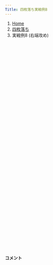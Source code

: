 ```yaml
---
Title: 四枚落ち実戦例8
---
```

<nav aria-label="breadcrumb">
  <ol class="breadcrumb mb-3">
    <li class="breadcrumb-item"><a href="/shogi-beginners/">Home</a></li>
    <li class="breadcrumb-item"><a href="/shogi-beginners/4mai/">四枚落ち</a></li>
    <li class="breadcrumb-item active" aria-current="page">実戦例8 (右端攻め)</li>
  </ol>
</nav>
<div class="row">
  <div class="col-lg-1"></div>
  <div class="col-sm" tabindex="-1">
    <script id="example-kif" type="kif">
手合割：四枚落ち
下手：下手
上手：上手
手数----指手---------消費時間--
*<ruby>右端<rt>みぎはし</rt></ruby><ruby>攻<rt>せ</rt></ruby>めの<ruby>勝<rt>か</rt></ruby>ち<ruby>方<rt>かた</rt></ruby>をおぼえましょう。
*<div class="text-center"><img class="img-fluid pt-3 w-50" src="/shogi-beginners/img/cat29.png"></div>
   1 ６二銀(71)
*<ruby>上手<rt>うわて</rt></ruby>が<ruby>全力<rt>ぜんりょく</rt></ruby>で<ruby>指<rt>さ</rt></ruby>してきた<ruby>場合<rt>ばあい</rt></ruby>を<ruby>考<rt>かんが</rt></ruby>えてみます。
   2 ７六歩(77)
   3 ５四歩(53)
   4 ２六歩(27)
   5 ５三銀(62)
   6 ２五歩(26)
   7 ３二金(41)
   8 ２四歩(25)
   9 同　歩(23)
  10 同　飛(28)
  11 ２三歩打
  12 ２八飛(24)
  13 ５二玉(51)
  14 ３八銀(39)
  15 ４四歩(43)
  16 ２七銀(38)
  17 ４三玉(52)
  18 ３六銀(27)
  19 ３四歩(33)
  20 １六歩(17)
  21 ２二銀(31)
  22 １五歩(16)
  23 ５二金(61)
  24 ７八金(69)
*☗<ruby>２五銀<rt>にーごーぎん</rt></ruby>は <a href="/shogi-beginners/4mai/example2/"><ruby>実戦例<rt>じっせんれい</rt></ruby>2</a> に<ruby>合流<rt>ごうりゅう</rt></ruby>します。ただし<ruby>本譜<rt>ほんぷ</rt></ruby>はその<ruby>後<rt>あと</rt></ruby>の<ruby>上手<rt>うわて</rt></ruby>の<ruby>指<rt>さ</rt></ruby>し<ruby>方<rt>かた</rt></ruby>がすこし<ruby>違<rt>ちが</rt></ruby>います。
  25 ６四銀(53)
  26 ６八銀(79)
  27 ７四歩(73)
  28 ６九玉(59)
  29 ８四歩(83)
*<ruby>上手<rt>うわて</rt></ruby>は☗<ruby>２五銀<rt>にーごーぎん</rt></ruby>と<ruby>動<rt>うご</rt></ruby>いてくるまでは☖<ruby>５二金型<rt>ごーにーきんがた</rt></ruby>で<ruby>保留<rt>ほりゅう</rt></ruby>します。
  30 ５八金(49)
  31 ５五歩(54)
  32 ９六歩(97)
*<ruby>上手<rt>うわて</rt></ruby>が<ruby>攻<rt>せ</rt></ruby>めてこないと☗<ruby>７二<rt>ななにい</rt></ruby><ruby>歩<rt>ふ</rt></ruby>の<ruby>反撃<rt>はんげき</rt></ruby> (<a href="/shogi-beginners/4mai/example2/"><ruby>実戦例<rt>じっせんれい</rt></ruby>2</a>) はできません。そんなとき<ruby>下手<rt>したて</rt></ruby>はどこから<ruby>攻<rt>せ</rt></ruby>めればいいでしょうか？
  33 ９四歩(93)
*<ruby>問題<rt>もんだい</rt></ruby>: <ruby>攻<rt>せ</rt></ruby>めの<ruby>手<rt>て</rt></ruby>を<ruby>考<rt>かんが</rt></ruby>えてみましょう。
*<div><img class="img-fluid" src="/shogi-beginners/img/cat2.png"></div>
  34 ７七銀(68)
*☗<ruby>９五<rt>きゅうごー</rt></ruby><ruby>歩<rt>ふ</rt></ruby>☖<ruby>同歩<rt>どうふ</rt></ruby>☗<ruby>同香<rt>どうきょう</rt></ruby>は☖<ruby>７三桂<rt>ななさんけい</rt></ruby>でつまらないです。☗<ruby>７七銀<rt>ななななぎん</rt></ruby>〜☗<ruby>６六銀<rt>ろくろくぎん</rt></ruby>として☗<ruby>５五<rt>ごーごー</rt></ruby><ruby>歩<rt>ふ</rt></ruby>をねらっていくのがいいです。
  35 ５三金(52)
  36 ６六銀(77)
  37 ５四金(53)
  38 ４六歩(47)
*<ruby>上手<rt>うわて</rt></ruby>の<ruby>攻<rt>せ</rt></ruby>めを<ruby>催促<rt>さいそく</rt></ruby>します。
  39 ８五歩(84)
  40 ９七角(88)
  41 ７三桂(81)
  42 ６八金(58)
  43 ３三桂(21)
  44 ７九玉(69)
*<ruby>玉<rt>ぎょく</rt></ruby>をしっかり<ruby>囲<rt>かこ</rt></ruby>ったことで、<ruby>次<rt>つぎ</rt></ruby>に☗<ruby>７五<rt>ななごー</rt></ruby><ruby>歩<rt>ふ</rt></ruby>からの<ruby>攻<rt>せ</rt></ruby>めがあります。<ruby>手<rt>て</rt></ruby>がなくなった<ruby>上手<rt>うわて</rt></ruby>は☗<ruby>６五桂<rt>ろくごーけい</rt></ruby>とするしかありません。
  45 ６五桂(73)
*<ruby>問題<rt>もんだい</rt></ruby>: <ruby>攻<rt>せ</rt></ruby>めの<ruby>手<rt>て</rt></ruby>を<ruby>考<rt>かんが</rt></ruby>えてみましょう。<ruby>難問<rt>なんもん</rt></ruby>。
*<div><img class="img-fluid" src="/shogi-beginners/img/cat2.png"></div>
  46 ４七銀(36)
*☗<ruby>５六<rt>ごーろく</rt></ruby><ruby>歩<rt>ふ</rt></ruby>☖<ruby>同歩<rt>どうふ</rt></ruby>☗<ruby>同銀<rt>どうぎん</rt></ruby>☖<ruby>５五<rt>ごーごー</rt></ruby><ruby>歩<rt>ふ</rt></ruby>☗<ruby>６四角<rt>ろくよんかく</rt></ruby>！の<ruby>攻<rt>せ</rt></ruby>めをねらっています。
  47 ４五歩(44)
*☗<ruby>５六<rt>ごーろく</rt></ruby><ruby>歩<rt>ふ</rt></ruby>が<ruby>厳<rt>きび</rt></ruby>しいので<ruby>上手<rt>うわて</rt></ruby>は<ruby>攻<rt>せ</rt></ruby>めるしかなくなりました。
  48 同　歩(46)
  49 ９五歩(94)
  50 同　歩(96)
  51 ４五桂(33)
  52 ５六歩(57)
  53 ４六歩打
  54 同　銀(47)
  55 ５六歩(55)
  56 ５八歩打
*<ruby>上手<rt>うわて</rt></ruby>の<ruby>攻<rt>せ</rt></ruby>めはしっかり<ruby>受<rt>う</rt></ruby>けることが<ruby>大切<rt>たいせつ</rt></ruby>です。
  57 ４四歩打
*<ruby>問題<rt>もんだい</rt></ruby>: <ruby>攻<rt>せ</rt></ruby>めの<ruby>手<rt>て</rt></ruby>を<ruby>考<rt>かんが</rt></ruby>えてみましょう。
*<div><img class="img-fluid" src="/shogi-beginners/img/cat2.png"></div>
  58 ９四歩(95)
*<ruby>上手<rt>うわて</rt></ruby>からの<ruby>攻<rt>せ</rt></ruby>めがないので、ゆっくりと<ruby>金<rt>きん</rt></ruby>を<ruby>作<rt>つく</rt></ruby>れば<ruby>必勝<rt>ひっしょう</rt></ruby>です。
  59 ２四歩(23)
  60 ９三歩成(94)
  61 ３三玉(43)
  62 ８三と(93)
  63 ５七歩成(56)
*<ruby>何<rt>なに</rt></ruby>もしないと<ruby>負<rt>ま</rt></ruby>けなので<ruby>暴<rt>あば</rt></ruby>れてきました。
  64 同　歩(58)
  65 ７五歩(74)
*<ruby>問題<rt>もんだい</rt></ruby>: <ruby>次<rt>つぎ</rt></ruby>めの<ruby>手<rt>て</rt></ruby>を<ruby>考<rt>かんが</rt></ruby>えてみましょう。<ruby>難問<rt>なんもん</rt></ruby>。
*<div><img class="img-fluid" src="/shogi-beginners/img/cat2.png"></div>
  66 ７三と(83)
*☗<ruby>同歩<rt>どうふ</rt></ruby>でもいいですが、☖<ruby>５七桂<rt>ごーななけい</rt></ruby><ruby>右成<rt>みぎなり</rt></ruby>から<ruby>暴<rt>あば</rt></ruby>れられたときに<ruby>角<rt>かく</rt></ruby>が<ruby>使<rt>つか</rt></ruby>えないのが<ruby>気<rt>き</rt></ruby>になります。
  67 ５七桂成(45)
  68 同　銀(46)
  69 同　桂成(65)
  70 同　金(68)
  71 ７三銀(64)
  72 ７五角(97)
  73 ８四銀打
  74 ９七角(75)
  75 ７七歩打
*<ruby>問題<rt>もんだい</rt></ruby>: <ruby>次<rt>つぎ</rt></ruby>めの<ruby>手<rt>て</rt></ruby>を<ruby>考<rt>かんが</rt></ruby>えてみましょう。
*<div><img class="img-fluid" src="/shogi-beginners/img/cat2.png"></div>
  76 同　金(78)
*<ruby>形<rt>かたち</rt></ruby>は☗<ruby>同桂<rt>どうけい</rt></ruby>ですが、☗<ruby>６四銀<rt>ろくよんぎん</rt></ruby>〜☗<ruby>７五<rt>ななごー</rt></ruby><ruby>歩<rt>ふ</rt></ruby>とされると<ruby>桂頭<rt>けいとう</rt></ruby>が<ruby>気<rt>き</rt></ruby>になります。
  77 ６四銀(73)
  78 ７八金(77)
  79 ３一金(32)
*<ruby>問題<rt>もんだい</rt></ruby>: <ruby>次<rt>つぎ</rt></ruby>めの<ruby>手<rt>て</rt></ruby>を<ruby>考<rt>かんが</rt></ruby>えてみましょう。
*<div><img class="img-fluid" src="/shogi-beginners/img/cat2.png"></div>
  80 ５六桂打
*<ruby>手<rt>て</rt></ruby>に<ruby>入<rt>い</rt></ruby>れた<ruby>駒<rt>こま</rt></ruby>を<ruby>使<rt>つか</rt></ruby>って<ruby>攻<rt>せ</rt></ruby>めていくのがいい<ruby>手<rt>て</rt></ruby>です。
  81 ５三金(54)
  82 ６四桂(56)
  83 同　金(53)
  84 ５四歩打
  85 ７七歩打
  86 同　桂(89)
*<ruby>上手<rt>うわて</rt></ruby>に<ruby>歩<rt>ふ</rt></ruby>がないので<ruby>今度<rt>こんど</rt></ruby>こそ☗<ruby>同桂<rt>どうけい</rt></ruby>です。
  87 ５四金(64)
  88 ２三歩打
  89 ７五歩打
  90 同　銀(66)
  91 ２三銀(22)
  92 ８四銀(75)
  93 ３二金(31)
  94 ６五銀打
  95 同　金(54)
  96 同　桂(77)
  97 ６四銀打
*<ruby>問題<rt>もんだい</rt></ruby>: <ruby>次<rt>つぎ</rt></ruby>めの<ruby>手<rt>て</rt></ruby>を<ruby>考<rt>かんが</rt></ruby>えてみましょう。
*<div><img class="img-fluid" src="/shogi-beginners/img/cat2.png"></div>
  98 ８八角(97)
*<ruby>下手<rt>したて</rt></ruby>は☖<ruby>６五<rt>ろくごー</rt></ruby><ruby>桂打<rt>けいうち</rt></ruby>だけ<ruby>気<rt>き</rt></ruby>にすればいいです。<ruby>桂馬<rt>けいま</rt></ruby>を<ruby>犠牲<rt>ぎせい</rt></ruby>にしながら<ruby>攻<rt>せ</rt></ruby>める<ruby>場所<rt>ばしょ</rt></ruby>を<ruby>変<rt>か</rt></ruby>える☗<ruby>８八角<rt>はちはちかく</rt></ruby>がいい<ruby>手<rt>て</rt></ruby>です。
  99 ４五桂打
 100 ５六金(57)
 101 ５五歩打
 102 ５四金打
 *☗<ruby>同金<rt>どうきん</rt></ruby>でもいいですが、<ruby>先手<rt>せんて</rt></ruby>を<ruby>取<rt>と</rt></ruby>りやすい<ruby>手<rt>て</rt></ruby>のほうが<ruby>勝<rt>か</rt></ruby>ちやすいです。
 103 ８六歩(85)
 104 同　歩(87)
 105 ２二玉(33)
 106 ４四金(54)
 107 ３七桂成(45)
 108 同　桂(29)
 109 ４三歩打
 110 ５四金(44)
 111 ２一玉(22)
 112 ５五金(56)
 113 同　銀(64)
 114 同　角(88)
 115 ４四歩(43)
 116 同　角(55)
 117 ２二金打
 118 ６三金(54)
*いろいろな<ruby>勝<rt>か</rt></ruby>ち<ruby>方<rt>かた</rt></ruby>があります。これは<ruby>飛車<rt>ひしゃ</rt></ruby><ruby>成<rt>な</rt></ruby>りをねらった<ruby>手<rt>て</rt></ruby>です。
 119 ３三金(32)
 120 ６六角(44)
 121 ３二銀(23)
 122 ４五桂(37)
*<ruby>上手<rt>うわて</rt></ruby>は<ruby>飛車<rt>ひしゃ</rt></ruby><ruby>成<rt>な</rt></ruby>りに<ruby>強<rt>つよ</rt></ruby>くなったので、<ruby>今度<rt>こんど</rt></ruby>は<ruby>正面<rt>しょうめん</rt></ruby>から<ruby>攻<rt>せ</rt></ruby>めます。
 123 ２三金(33)
 124 ３六桂打
 125 ３三銀(32)
 126 同　桂(45)
 127 同　金(23)
 128 ２四桂(36)
 129 ５五桂打
 130 １二銀打
 131 同　金(22)
 132 同　桂成(24)
 133 ３二玉(21)
 134 ２二飛成(28)
 135 ４三玉(32)
 136 ５二龍(22)
 137 ４四玉(43)
 138 ５五龍(52)
 139 ４三玉(44)
 140 ５二龍(55)
 141 投了
まで138手で下手の勝ち
*<a href="/shogi-beginners/6mai/">
*<ruby>復習<rt>ふくしゅう</rt></ruby>しよう！
*<div class="text-center"><img class="img-fluid pt-3 w-50" src="/shogi-beginners/img/cat0.png"></div></a>
まで126手で下手の勝ち
    </script>
    <svg id="example" xmlns="http://www.w3.org/2000/svg" viewBox="0,0,400,540"></svg>
  </div>
  <div class="col-sm">
    <h4 class="pt-3">コメント</h4>
    <div id="comment"></div>
  </div>
  <div class="col-lg-1"></div>
</div>
